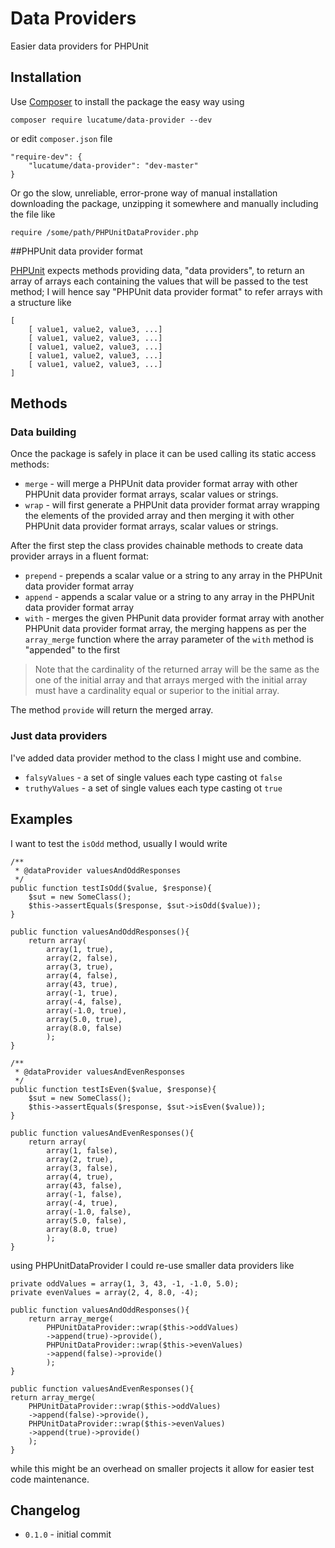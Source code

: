 # Data Providers
Easier data providers for PHPUnit

## Installation
Use [Composer](https://getcomposer.org/) to install the package the easy way using

    composer require lucatume/data-provider --dev

or edit <code>composer.json</code> file

    "require-dev": {
        "lucatume/data-provider": "dev-master"
    }

Or go the slow, unreliable, error-prone way of manual installation downloading the package, unzipping it somewhere and manually including the file like

    require /some/path/PHPUnitDataProvider.php

##PHPUnit data provider format

[PHPUnit](https://phpunit.de/) expects methods providing data, "data providers", to return an array of arrays each containing the values that will be passed to the test method; I will hence say "PHPUnit data provider format" to refer arrays with a structure like

    [
        [ value1, value2, value3, ...]
        [ value1, value2, value3, ...]
        [ value1, value2, value3, ...]
        [ value1, value2, value3, ...]
        [ value1, value2, value3, ...]
    ]

## Methods

### Data building
Once the package is safely in place it can be used calling its static access methods:

* <code>merge</code> - will merge a PHPUnit data provider format array with other PHPUnit data provider format arrays, scalar values or strings.
* <code>wrap</code> - will first generate a PHPUnit data provider format array wrapping the elements of the provided array and then merging it with other PHPUnit data provider format arrays, scalar values or strings.

After the first step the class provides chainable methods to create data provider arrays in a fluent format:

* <code>prepend</code> - prepends a scalar value or a string to any array in the PHPUnit data provider format array
* <code>append</code> - appends a scalar value or a string to any array in the PHPUnit data provider format array
* <code>with</code> - merges the given PHPunit data provider format array with another PHPUnit data provider format array, the merging happens as per the <code>array_merge</code> function where the array parameter of the <code>with</code> method is "appended" to the first

>Note that the cardinality of the returned array will be the same as the one of the initial array and that arrays merged with the initial array must have a cardinality equal or superior to the initial array.

The method <code>provide</code> will return the merged array.

### Just data providers
I've added data provider method to the class I might use and combine.

* <code>falsyValues</code> - a set of single values each type casting ot <code>false</code>
* <code>truthyValues</code> - a set of single values each type casting ot <code>true</code>

## Examples
I want to test the <code>isOdd</code> method, usually I would write

    /**
     * @dataProvider valuesAndOddResponses
     */
    public function testIsOdd($value, $response){
        $sut = new SomeClass();
        $this->assertEquals($response, $sut->isOdd($value));
    }

    public function valuesAndOddResponses(){
        return array(
            array(1, true),
            array(2, false),
            array(3, true),
            array(4, false),
            array(43, true),
            array(-1, true),
            array(-4, false),
            array(-1.0, true),
            array(5.0, true),
            array(8.0, false)
            );
    }

    /**
     * @dataProvider valuesAndEvenResponses
     */
    public function testIsEven($value, $response){
        $sut = new SomeClass();
        $this->assertEquals($response, $sut->isEven($value));
    }

    public function valuesAndEvenResponses(){
        return array(
            array(1, false),
            array(2, true),
            array(3, false),
            array(4, true),
            array(43, false),
            array(-1, false),
            array(-4, true),
            array(-1.0, false),
            array(5.0, false),
            array(8.0, true)
            );
    }

using PHPUnitDataProvider I could re-use smaller data providers like

    private oddValues = array(1, 3, 43, -1, -1.0, 5.0);
    private evenValues = array(2, 4, 8.0, -4);
    
    public function valuesAndOddResponses(){
        return array_merge(
            PHPUnitDataProvider::wrap($this->oddValues)
            ->append(true)->provide(),
            PHPUnitDataProvider::wrap($this->evenValues)
            ->append(false)->provide()
            );
    }

    public function valuesAndEvenResponses(){
    return array_merge(
        PHPUnitDataProvider::wrap($this->oddValues)
        ->append(false)->provide(),
        PHPUnitDataProvider::wrap($this->evenValues)
        ->append(true)->provide()
        );
    }

while this might be an overhead on smaller projects it allow for easier test code maintenance.

## Changelog
* <code>0.1.0</code> - initial commit